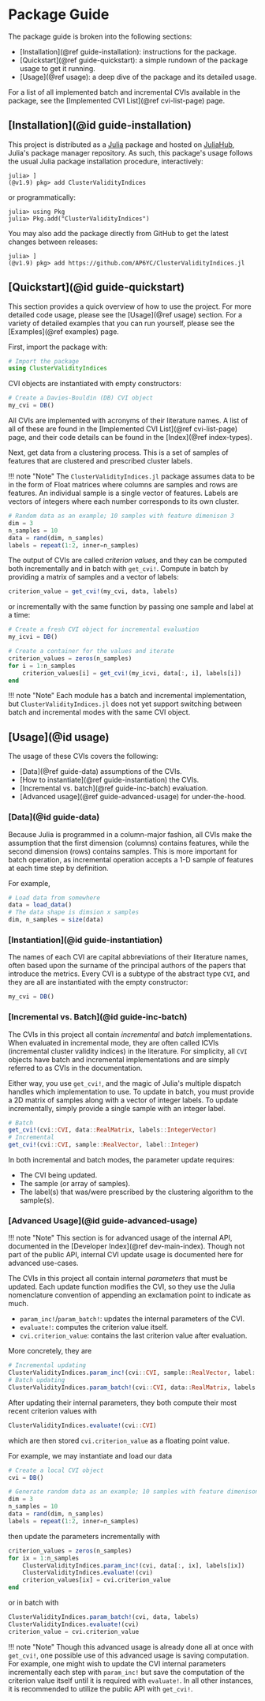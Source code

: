 # Package Guide

The package guide is broken into the following sections:

- [Installation](@ref guide-installation): instructions for the package.
- [Quickstart](@ref guide-quickstart): a simple rundown of the package usage to get it running.
- [Usage](@ref usage): a deep dive of the package and its detailed usage.

For a list of all implemented batch and incremental CVIs available in the package, see the [Implemented CVI List](@ref cvi-list-page) page.

## [Installation](@id guide-installation)

This project is distributed as a [Julia](https://julialang.org/) package and hosted on [JuliaHub](https://juliahub.com/ui/Packages/ClusterValidityIndices/Z19r6), Julia's package manager repository.
As such, this package's usage follows the usual Julia package installation procedure, interactively:

```julia-repl
julia> ]
(@v1.9) pkg> add ClusterValidityIndices
```

or programmatically:

```julia-repl
julia> using Pkg
julia> Pkg.add("ClusterValidityIndices")
```

You may also add the package directly from GitHub to get the latest changes between releases:

```julia-repl
julia> ]
(@v1.9) pkg> add https://github.com/AP6YC/ClusterValidityIndices.jl
```

## [Quickstart](@id guide-quickstart)

This section provides a quick overview of how to use the project.
For more detailed code usage, please see the [Usage](@ref usage) section.
For a variety of detailed examples that you can run yourself, please see the [Examples](@ref examples) page.

First, import the package with:

```julia
# Import the package
using ClusterValidityIndices
```

CVI objects are instantiated with empty constructors:

```julia
# Create a Davies-Bouldin (DB) CVI object
my_cvi = DB()
```

All CVIs are implemented with acronyms of their literature names.
A list of all of these are found in the [Implemented CVI List](@ref cvi-list-page) page, and their code details can be found in the [Index](@ref index-types).

Next, get data from a clustering process.
This is a set of samples of features that are clustered and prescribed cluster labels.

!!! note "Note"
    The `ClusterValidityIndices.jl` package assumes data to be in the form of Float matrices where columns are samples and rows are features.
    An individual sample is a single vector of features.
    Labels are vectors of integers where each number corresponds to its own cluster.

```julia
# Random data as an example; 10 samples with feature dimenison 3
dim = 3
n_samples = 10
data = rand(dim, n_samples)
labels = repeat(1:2, inner=n_samples)
```

The output of CVIs are called *criterion values*, and they can be computed both incrementally and in batch with `get_cvi!`.
Compute in batch by providing a matrix of samples and a vector of labels:

```julia
criterion_value = get_cvi!(my_cvi, data, labels)
```

or incrementally with the same function by passing one sample and label at a time:

```julia
# Create a fresh CVI object for incremental evaluation
my_icvi = DB()

# Create a container for the values and iterate
criterion_values = zeros(n_samples)
for i = 1:n_samples
    criterion_values[i] = get_cvi!(my_icvi, data[:, i], labels[i])
end
```

!!! note "Note"
    Each module has a batch and incremental implementation, but `ClusterValidityIndices.jl` does not yet support switching between batch and incremental modes with the same CVI object.

## [Usage](@id usage)

The usage of these CVIs covers the following:

- [Data](@ref guide-data) assumptions of the CVIs.
- [How to instantiate](@ref guide-instantiation) the CVIs.
- [Incremental vs. batch](@ref guide-inc-batch) evaluation.
- [Advanced usage](@ref guide-advanced-usage) for under-the-hood.

### [Data](@id guide-data)

Because Julia is programmed in a column-major fashion, all CVIs make the assumption that the first dimension (columns) contains features, while the second dimension (rows) contains samples.
This is more important for batch operation, as incremental operation accepts a 1-D sample of features at each time step by definition.

For example,

```julia
# Load data from somewhere
data = load_data()
# The data shape is dimsion x samples
dim, n_samples = size(data)
```

### [Instantiation](@id guide-instantiation)

The names of each CVI are capital abbreviations of their literature names, often based upon the surname of the principal authors of the papers that introduce the metrics.
Every CVI is a subtype of the abstract type `CVI`, and they are all are instantiated with the empty constructor:

```julia
my_cvi = DB()
```

### [Incremental vs. Batch](@id guide-inc-batch)

The CVIs in this project all contain *incremental* and *batch* implementations.
When evaluated in incremental mode, they are often called ICVIs (incremental cluster validity indices) in the literature.
For simplicity, all `CVI` objects have batch and incremental implementations and are simply referred to as CVIs in the documentation.

Either way, you use `get_cvi!`, and the magic of Julia's multiple dispatch handles which implementation to use.
To update in batch, you must provide a 2D matrix of samples along with a vector of integer labels.
To update incrementally, simply provide a single sample with an integer label.

```julia
# Batch
get_cvi!(cvi::CVI, data::RealMatrix, labels::IntegerVector)
# Incremental
get_cvi!(cvi::CVI, sample::RealVector, label::Integer)
```

In both incremental and batch modes, the parameter update requires:

- The CVI being updated.
- The sample (or array of samples).
- The label(s) that was/were prescribed by the clustering algorithm to the sample(s).

### [Advanced Usage](@id guide-advanced-usage)

!!! note "Note"
    This section is for advanced usage of the internal API, documented in the [Developer Index](@ref dev-main-index).
    Though not part of the public API, internal CVI update usage is documented here for advanced use-cases.

The CVIs in this project all contain internal *parameters* that must be updated.
Each update function modifies the CVI, so they use the Julia nomenclature convention of appending an exclamation point to indicate as much.

- `param_inc!`/`param_batch!`: updates the internal parameters of the CVI.
- `evaluate!`: computes the criterion value itself.
- `cvi.criterion_value`: contains the last criterion value after evaluation.

More concretely, they are

```julia
# Incremental updating
ClusterValidityIndices.param_inc!(cvi::CVI, sample::RealVector, label::Integer)
# Batch updating
ClusterValidityIndices.param_batch!(cvi::CVI, data::RealMatrix, labels::IntegerVector)
```

After updating their internal parameters, they both compute their most recent criterion values with

```julia
ClusterValidityIndices.evaluate!(cvi::CVI)
```

which are then stored `cvi.criterion_value` as a floating point value.

For example, we may instantiate and load our data

```julia
# Create a local CVI object
cvi = DB()

# Generate random data as an example; 10 samples with feature dimenison 3
dim = 3
n_samples = 10
data = rand(dim, n_samples)
labels = repeat(1:2, inner=n_samples)
```

then update the parameters incrementally with

```julia
criterion_values = zeros(n_samples)
for ix = 1:n_samples
    ClusterValidityIndices.param_inc!(cvi, data[:, ix], labels[ix])
    ClusterValidityIndices.evaluate!(cvi)
    criterion_values[ix] = cvi.criterion_value
end
```

or in batch with

```julia
ClusterValidityIndices.param_batch!(cvi, data, labels)
ClusterValidityIndices.evaluate!(cvi)
criterion_value = cvi.criterion_value
```

!!! note "Note"
    Though this advanced usage is already done all at once with `get_cvi!`, one possible use of this advanced usage is saving computation.
    For example, one might wish to update the CVI internal parameters incrementally each step with `param_inc!` but save the computation of the criterion value itself until it is required with `evaluate!`.
    In all other instances, it is recommended to utilize the public API with `get_cvi!`.

